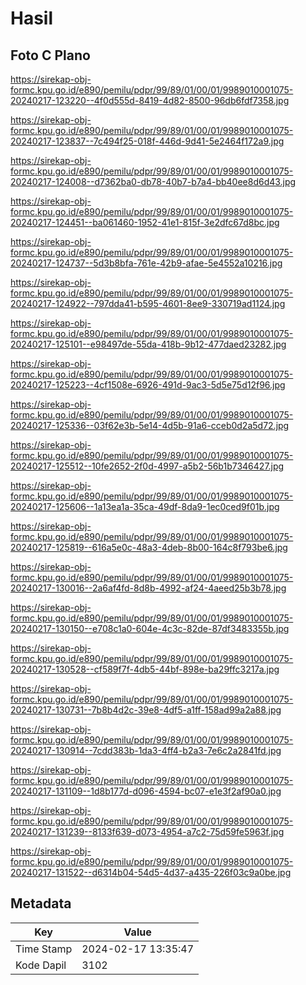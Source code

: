 # Hasil

## Foto C Plano

https://sirekap-obj-formc.kpu.go.id/e890/pemilu/pdpr/99/89/01/00/01/9989010001075-20240217-123220--4f0d555d-8419-4d82-8500-96db6fdf7358.jpg

https://sirekap-obj-formc.kpu.go.id/e890/pemilu/pdpr/99/89/01/00/01/9989010001075-20240217-123837--7c494f25-018f-446d-9d41-5e2464f172a9.jpg

https://sirekap-obj-formc.kpu.go.id/e890/pemilu/pdpr/99/89/01/00/01/9989010001075-20240217-124008--d7362ba0-db78-40b7-b7a4-bb40ee8d6d43.jpg

https://sirekap-obj-formc.kpu.go.id/e890/pemilu/pdpr/99/89/01/00/01/9989010001075-20240217-124451--ba061460-1952-41e1-815f-3e2dfc67d8bc.jpg

https://sirekap-obj-formc.kpu.go.id/e890/pemilu/pdpr/99/89/01/00/01/9989010001075-20240217-124737--5d3b8bfa-761e-42b9-afae-5e4552a10216.jpg

https://sirekap-obj-formc.kpu.go.id/e890/pemilu/pdpr/99/89/01/00/01/9989010001075-20240217-124922--797dda41-b595-4601-8ee9-330719ad1124.jpg

https://sirekap-obj-formc.kpu.go.id/e890/pemilu/pdpr/99/89/01/00/01/9989010001075-20240217-125101--e98497de-55da-418b-9b12-477daed23282.jpg

https://sirekap-obj-formc.kpu.go.id/e890/pemilu/pdpr/99/89/01/00/01/9989010001075-20240217-125223--4cf1508e-6926-491d-9ac3-5d5e75d12f96.jpg

https://sirekap-obj-formc.kpu.go.id/e890/pemilu/pdpr/99/89/01/00/01/9989010001075-20240217-125336--03f62e3b-5e14-4d5b-91a6-cceb0d2a5d72.jpg

https://sirekap-obj-formc.kpu.go.id/e890/pemilu/pdpr/99/89/01/00/01/9989010001075-20240217-125512--10fe2652-2f0d-4997-a5b2-56b1b7346427.jpg

https://sirekap-obj-formc.kpu.go.id/e890/pemilu/pdpr/99/89/01/00/01/9989010001075-20240217-125606--1a13ea1a-35ca-49df-8da9-1ec0ced9f01b.jpg

https://sirekap-obj-formc.kpu.go.id/e890/pemilu/pdpr/99/89/01/00/01/9989010001075-20240217-125819--616a5e0c-48a3-4deb-8b00-164c8f793be6.jpg

https://sirekap-obj-formc.kpu.go.id/e890/pemilu/pdpr/99/89/01/00/01/9989010001075-20240217-130016--2a6af4fd-8d8b-4992-af24-4aeed25b3b78.jpg

https://sirekap-obj-formc.kpu.go.id/e890/pemilu/pdpr/99/89/01/00/01/9989010001075-20240217-130150--e708c1a0-604e-4c3c-82de-87df3483355b.jpg

https://sirekap-obj-formc.kpu.go.id/e890/pemilu/pdpr/99/89/01/00/01/9989010001075-20240217-130528--cf589f7f-4db5-44bf-898e-ba29ffc3217a.jpg

https://sirekap-obj-formc.kpu.go.id/e890/pemilu/pdpr/99/89/01/00/01/9989010001075-20240217-130731--7b8b4d2c-39e8-4df5-a1ff-158ad99a2a88.jpg

https://sirekap-obj-formc.kpu.go.id/e890/pemilu/pdpr/99/89/01/00/01/9989010001075-20240217-130914--7cdd383b-1da3-4ff4-b2a3-7e6c2a2841fd.jpg

https://sirekap-obj-formc.kpu.go.id/e890/pemilu/pdpr/99/89/01/00/01/9989010001075-20240217-131109--1d8b177d-d096-4594-bc07-e1e3f2af90a0.jpg

https://sirekap-obj-formc.kpu.go.id/e890/pemilu/pdpr/99/89/01/00/01/9989010001075-20240217-131239--8133f639-d073-4954-a7c2-75d59fe5963f.jpg

https://sirekap-obj-formc.kpu.go.id/e890/pemilu/pdpr/99/89/01/00/01/9989010001075-20240217-131522--d6314b04-54d5-4d37-a435-226f03c9a0be.jpg


## Metadata

| Key        | Value               |
| ---------- | ------------------- |
| Time Stamp | 2024-02-17 13:35:47 |
| Kode Dapil | 3102                |



